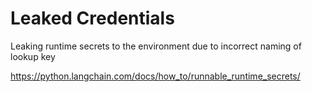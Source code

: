 # Leaked Credentials

Leaking runtime secrets to the environment due to incorrect naming of lookup key

 https://python.langchain.com/docs/how_to/runnable_runtime_secrets/